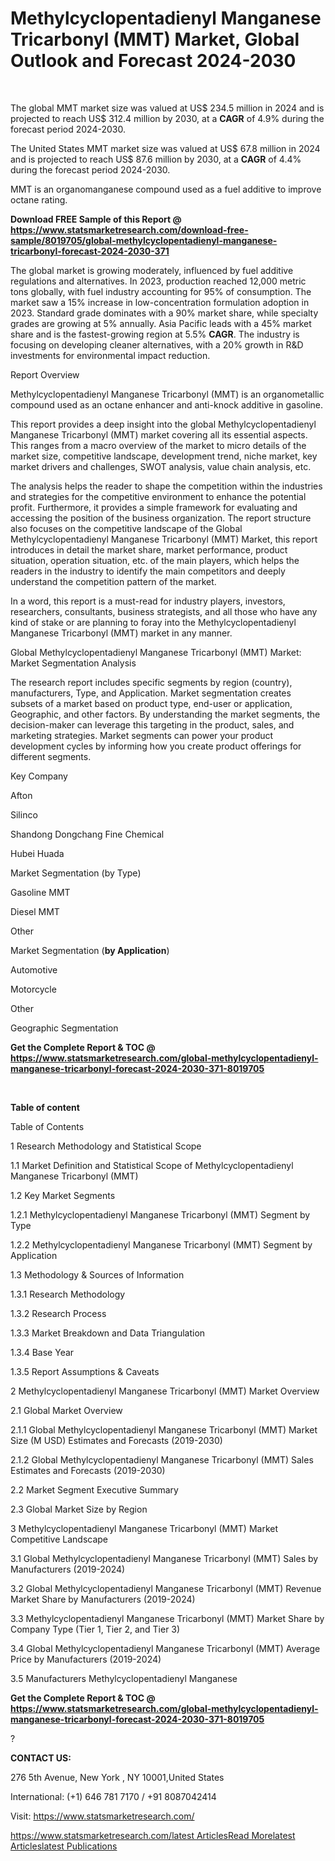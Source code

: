 <h1>Methylcyclopentadienyl Manganese Tricarbonyl (MMT) Market, Global Outlook and Forecast 2024-2030</h1><br/><p>The global MMT market size was valued at US$ 234.5 million in 2024 and is projected to reach US$ 312.4 million by 2030, at a <strong>CAGR</strong> of 4.9% during the forecast period 2024-2030.</p>
 
 
 
 <p>The United States MMT market size was valued at US$ 67.8 million in 2024 and is projected to reach US$ 87.6 million by 2030, at a <strong>CAGR</strong> of 4.4% during the forecast period 2024-2030.</p>
 
 
 
 <p>MMT is an organomanganese compound used as a fuel additive to improve octane rating.</p>
 
 
 
 <p><strong>Download FREE Sample of this Report @ <a href="https://www.statsmarketresearch.com/download-free-sample/8019705/global-methylcyclopentadienyl-manganese-tricarbonyl-forecast-2024-2030-371">https://www.statsmarketresearch.com/download-free-sample/8019705/global-methylcyclopentadienyl-manganese-tricarbonyl-forecast-2024-2030-371</a></strong></p>
 
 
 
 <p>The global market is growing moderately, influenced by fuel additive regulations and alternatives. In 2023, production reached 12,000 metric tons globally, with fuel industry accounting for 95% of consumption. The market saw a 15% increase in low-concentration formulation adoption in 2023. Standard grade dominates with a 90% market share, while specialty grades are growing at 5% annually. Asia Pacific leads with a 45% market share and is the fastest-growing region at 5.5% <strong>CAGR</strong>. The industry is focusing on developing cleaner alternatives, with a 20% growth in R&D investments for environmental impact reduction.</p>
 
 
 
 <p>Report Overview</p>
 
 
 
 <p>Methylcyclopentadienyl Manganese Tricarbonyl (MMT) is an organometallic compound used as an octane enhancer and anti-knock additive in gasoline.</p>
 
 
 
 <p>This report provides a deep insight into the global Methylcyclopentadienyl Manganese Tricarbonyl (MMT) market covering all its essential aspects. This ranges from a macro overview of the market to micro details of the market size, competitive landscape, development trend, niche market, key market drivers and challenges, SWOT analysis, value chain analysis, etc.</p>
 
 
 
 <p>The analysis helps the reader to shape the competition within the industries and strategies for the competitive environment to enhance the potential profit. Furthermore, it provides a simple framework for evaluating and accessing the position of the business organization. The report structure also focuses on the competitive landscape of the Global Methylcyclopentadienyl Manganese Tricarbonyl (MMT) Market, this report introduces in detail the market share, market performance, product situation, operation situation, etc. of the main players, which helps the readers in the industry to identify the main competitors and deeply understand the competition pattern of the market.</p>
 
 
 
 <p>In a word, this report is a must-read for industry players, investors, researchers, consultants, business strategists, and all those who have any kind of stake or are planning to foray into the Methylcyclopentadienyl Manganese Tricarbonyl (MMT) market in any manner.</p>
 
 
 
 <p>Global Methylcyclopentadienyl Manganese Tricarbonyl (MMT) Market: Market Segmentation Analysis</p>
 
 
 
 <p>The research report includes specific segments by region (country), manufacturers, Type, and Application. Market segmentation creates subsets of a market based on product type, end-user or application, Geographic, and other factors. By understanding the market segments, the decision-maker can leverage this targeting in the product, sales, and marketing strategies. Market segments can power your product development cycles by informing how you create product offerings for different segments.</p>
 
 
 
 <p>Key Company</p>
 
 
 
 <p>Afton</p>
 
 
 
 <p>Silinco</p>
 
 
 
 <p>Shandong Dongchang Fine Chemical</p>
 
 
 
 <p>Hubei Huada</p>
 
 
 
 <p>Market Segmentation (by Type)</p>
 
 
 
 <p>Gasoline MMT</p>
 
 
 
 <p>Diesel MMT</p>
 
 
 
 <p>Other</p>
 
 
 
 <p>Market Segmentation (<strong>by Application</strong>)</p>
 
 
 
 <p>Automotive</p>
 
 
 
 <p>Motorcycle</p>
 
 
 
 <p>Other</p>
 
 
 
 <p>Geographic Segmentation</p>
 
 
 
 <div><b>Get the Complete Report & TOC @ <a href="https://www.statsmarketresearch.com/global-methylcyclopentadienyl-manganese-tricarbonyl-forecast-2024-2030-371-8019705">https://www.statsmarketresearch.com/global-methylcyclopentadienyl-manganese-tricarbonyl-forecast-2024-2030-371-8019705</a></b></div>
 
 
 
 <p><br />
 
 <b>Table of content</b></p>
 
 
 
 <p>Table of Contents<br />
 
 1 Research Methodology and Statistical Scope<br />
 
 1.1 Market Definition and Statistical Scope of Methylcyclopentadienyl Manganese Tricarbonyl (MMT)<br />
 
 1.2 Key Market Segments<br />
 
 1.2.1 Methylcyclopentadienyl Manganese Tricarbonyl (MMT) Segment by Type<br />
 
 1.2.2 Methylcyclopentadienyl Manganese Tricarbonyl (MMT) Segment by Application<br />
 
 1.3 Methodology & Sources of Information<br />
 
 1.3.1 Research Methodology<br />
 
 1.3.2 Research Process<br />
 
 1.3.3 Market Breakdown and Data Triangulation<br />
 
 1.3.4 Base Year<br />
 
 1.3.5 Report Assumptions & Caveats<br />
 
 2 Methylcyclopentadienyl Manganese Tricarbonyl (MMT) Market Overview<br />
 
 2.1 Global Market Overview<br />
 
 2.1.1 Global Methylcyclopentadienyl Manganese Tricarbonyl (MMT) Market Size (M USD) Estimates and Forecasts (2019-2030)<br />
 
 2.1.2 Global Methylcyclopentadienyl Manganese Tricarbonyl (MMT) Sales Estimates and Forecasts (2019-2030)<br />
 
 2.2 Market Segment Executive Summary<br />
 
 2.3 Global Market Size by Region<br />
 
 3 Methylcyclopentadienyl Manganese Tricarbonyl (MMT) Market Competitive Landscape<br />
 
 3.1 Global Methylcyclopentadienyl Manganese Tricarbonyl (MMT) Sales by Manufacturers (2019-2024)<br />
 
 3.2 Global Methylcyclopentadienyl Manganese Tricarbonyl (MMT) Revenue Market Share by Manufacturers (2019-2024)<br />
 
 3.3 Methylcyclopentadienyl Manganese Tricarbonyl (MMT) Market Share by Company Type (Tier 1, Tier 2, and Tier 3)<br />
 
 3.4 Global Methylcyclopentadienyl Manganese Tricarbonyl (MMT) Average Price by Manufacturers (2019-2024)<br />
 
 3.5 Manufacturers Methylcyclopentadienyl Manganese</p>
 
 
 
 <div><b>Get the Complete Report & TOC @ <a href="https://www.statsmarketresearch.com/global-methylcyclopentadienyl-manganese-tricarbonyl-forecast-2024-2030-371-8019705">https://www.statsmarketresearch.com/global-methylcyclopentadienyl-manganese-tricarbonyl-forecast-2024-2030-371-8019705</a></b></div>
 
 
 
 <p>? </p>
 
 
 
 <p><b>CONTACT US:</b><br />
 
 276 5th Avenue, New York , NY 10001,United States<br />
 
 International: (+1) 646 781 7170 / +91 8087042414<br />
 
 Visit: <a href="https://www.statsmarketresearch.com/">https://www.statsmarketresearch.com/</a><br />
 
 <a href="https://gyeongbokgung.com">https://www.statsmarketresearch.com/</a><a href="https://hallyeomaritime.com">latest Articles</a><a href="https://jingwansa.com">Read More</a><a href="https://nguoiviet.jp/">latest Articles</a><a href="https://www.intelmarketresearch.com/">latest Publications</a></p>